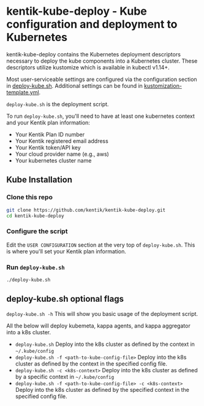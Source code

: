 # kentik-kube-deploy - Kube configuration and deployment to Kubernetes

kentik-kube-deploy contains the Kubernetes deployment descriptors necessary to deploy the kube components into a Kubernetes
cluster. These descriptors utilize kustomize which is available in kubectl v1.14+.

Most user-serviceable settings are configured via the configuration section in [deploy-kube.sh](deploy-kube.sh).
Additional settings can be found in [kustomization-template.yml](kustomization-template.yml).

`deploy-kube.sh` is the deployment script.

To run `deploy-kube.sh`, you'll need to have at least one kubernetes context and your Kentik plan information:
- Your Kentik Plan ID number
- Your Kentik registered email address
- Your Kentik token/API key
- Your cloud provider name (e.g., aws)
- Your kubernetes cluster name

## Kube Installation
### Clone this repo
```bash
git clone https://github.com/kentik/kentik-kube-deploy.git
cd kentik-kube-deploy
```

### Configure the script
Edit the `USER CONFIGURATION` section at the very top of `deploy-kube.sh`. This is where you'll set your Kentik plan
information.

### Run `deploy-kube.sh`
```bash
./deploy-kube.sh
```

## deploy-kube.sh optional flags

`deploy-kube.sh -h` This will show you basic usage of the deployment script.

All the below will deploy kubemeta, kappa agents, and kappa aggregator into a k8s cluster.

- `deploy-kube.sh` Deploy into the k8s cluster as defined by the context in `~/.kube/config`
- `deploy-kube.sh -f <path-to-kube-config-file>` Deploy into the k8s cluster as defined by the context in the specified config file.
- `deploy-kube.sh -c <k8s-context>` Deploy into the k8s cluster as defined by a specific context in `~/.kube/config`
- `deploy-kube.sh -f <path-to-kube-config-file> -c <k8s-context>` Deploy into the k8s cluster as defined by the specified context in the specified config file.
